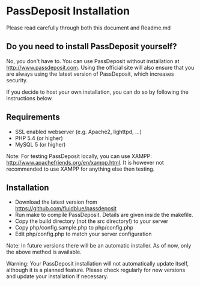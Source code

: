 # PassDeposit Installation

Please read carefully through both this document and Readme.md


## Do you need to install PassDeposit yourself?

No, you don't have to. You can use PassDeposit without installation at <http://www.passdeposit.com>. Using the official site will also ensure that you are always using the latest version of PassDeposit, which increases security.

If you decide to host your own installation, you can do so by following the instructions below.


## Requirements

* SSL enabled webserver (e.g. Apache2, lighttpd, ...)
* PHP 5.4 (or higher)
* MySQL 5 (or higher)

Note: For testing PassDeposit locally, you can use XAMPP: <http://www.apachefriends.org/en/xampp.html>. It is however not recommended to use XAMPP for anything else then testing.


## Installation

* Download the latest version from <https://github.com/fluidblue/passdeposit>
* Run make to compile PassDeposit. Details are given inside the makefile.
* Copy the build directory (not the src directory!) to your server
* Copy php/config.sample.php to php/config.php
* Edit php/config.php to match your server configuration

Note: In future versions there will be an automatic installer. As of now, only the above method is available.

Warning: Your PassDeposit installation will not automatically update itself, although it is a planned feature. Please check regularly for new versions and update your installation if necessary.
